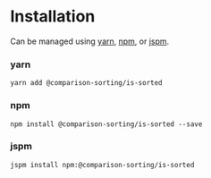 # Installation

Can be managed using
[yarn](https://yarnpkg.com/en/docs),
[npm](https://docs.npmjs.com),
or [jspm](https://jspm.org/docs).


### yarn
```terminal
yarn add @comparison-sorting/is-sorted
```

### npm
```terminal
npm install @comparison-sorting/is-sorted --save
```

### jspm
```terminal
jspm install npm:@comparison-sorting/is-sorted
```
